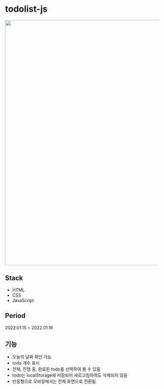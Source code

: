 # todolist-js

<img src="./mobile"  width="800"/>

## Stack
* HTML
* CSS
* JavaScript

## Period
2022.01.15 ~ 2022.01.16

## 기능
* 오늘의 날짜 확인 가능
* todo 개수 표시
* 전체, 진행 중, 완료된 todo를 선택하여 볼 수 있음
* todo는 localStorage에 저장되어 새로고침하여도 삭제되지 않음
* 반응형으로 모바일에서는 전체 화면으로 전환됨
